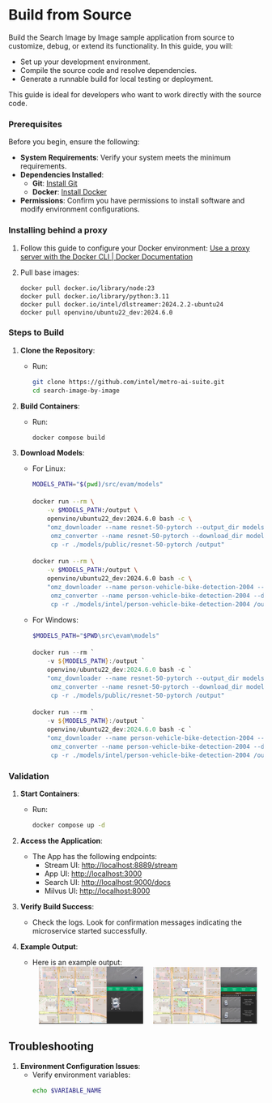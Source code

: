 # Build from Source

Build the Search Image by Image sample application from source to customize, debug, or extend its functionality. In this guide, you will:
- Set up your development environment.
- Compile the source code and resolve dependencies.
- Generate a runnable build for local testing or deployment.

This guide is ideal for developers who want to work directly with the source code.

### Prerequisites

Before you begin, ensure the following:
- **System Requirements**: Verify your system meets the minimum requirements.
- **Dependencies Installed**:
    - **Git**: [Install Git](https://git-scm.com/book/en/v2/Getting-Started-Installing-Git)
    - **Docker**: [Install Docker](https://docs.docker.com/engine/install/)
- **Permissions**: Confirm you have permissions to install software and modify environment configurations.

### Installing behind a proxy

1. Follow this guide to configure your Docker environment: [Use a proxy server with the Docker CLI | Docker Documentation](https://docs.docker.com/engine/cli/proxy/)
2. Pull base images:

    ```
    docker pull docker.io/library/node:23
    docker pull docker.io/library/python:3.11
    docker pull docker.io/intel/dlstreamer:2024.2.2-ubuntu24
    docker pull openvino/ubuntu22_dev:2024.6.0
    ```

### Steps to Build

1. **Clone the Repository**:
   - Run:
     ```bash
     git clone https://github.com/intel/metro-ai-suite.git
     cd search-image-by-image
     ```

2. **Build Containers**:
   - Run:
     ```bash
     docker compose build
     ```

3. **Download Models**:
   - For Linux:
     ```sh
     MODELS_PATH="$(pwd)/src/evam/models"

     docker run --rm \
         -v $MODELS_PATH:/output \
         openvino/ubuntu22_dev:2024.6.0 bash -c \
         "omz_downloader --name resnet-50-pytorch --output_dir models && \
          omz_converter --name resnet-50-pytorch --download_dir models --output_dir models && \
          cp -r ./models/public/resnet-50-pytorch /output"

     docker run --rm \
         -v $MODELS_PATH:/output \
         openvino/ubuntu22_dev:2024.6.0 bash -c \
         "omz_downloader --name person-vehicle-bike-detection-2004 --output_dir models && \
          omz_converter --name person-vehicle-bike-detection-2004 --download_dir models --output_dir models && \
          cp -r ./models/intel/person-vehicle-bike-detection-2004 /output"
     ```

   - For Windows:
     ```ps1
     $MODELS_PATH="$PWD\src\evam\models"

     docker run --rm `
         -v ${MODELS_PATH}:/output `
         openvino/ubuntu22_dev:2024.6.0 bash -c `
         "omz_downloader --name resnet-50-pytorch --output_dir models && `
          omz_converter --name resnet-50-pytorch --download_dir models --output_dir models && `
          cp -r ./models/public/resnet-50-pytorch /output"

     docker run --rm `
         -v ${MODELS_PATH}:/output `
         openvino/ubuntu22_dev:2024.6.0 bash -c `
         "omz_downloader --name person-vehicle-bike-detection-2004 --output_dir models && `
          omz_converter --name person-vehicle-bike-detection-2004 --download_dir models --output_dir models && `
          cp -r ./models/intel/person-vehicle-bike-detection-2004 /output"
     ```

### Validation

1. **Start Containers**:
   - Run:
     ```sh
     docker compose up -d
     ```

2. **Access the Application**:
   - The App has the following endpoints:
     - Stream UI: [http://localhost:8889/stream](http://localhost:8889/stream)
     - App UI: [http://localhost:3000](http://localhost:3000)
     - Search UI: [http://localhost:9000/docs](http://localhost:9000/docs)
     - Milvus UI: [http://localhost:8000](http://localhost:8000)

3. **Verify Build Success**:
   - Check the logs. Look for confirmation messages indicating the microservice started successfully.

4. **Example Output**:
   - Here is an example output:
     <div align="center">
         <img src="./images/imagesearch1.png" width="45%" style="margin-right:1rem"/>
         <img src="./images/imagesearch2.png" width="45%" />
     </div>

## Troubleshooting

1. **Environment Configuration Issues**:
   - Verify environment variables:
     ```bash
     echo $VARIABLE_NAME
     ```

